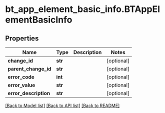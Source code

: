 # bt_app_element_basic_info.BTAppElementBasicInfo

## Properties
Name | Type | Description | Notes
------------ | ------------- | ------------- | -------------
**change_id** | **str** |  | [optional] 
**parent_change_id** | **str** |  | [optional] 
**error_code** | **int** |  | [optional] 
**error_value** | **str** |  | [optional] 
**error_description** | **str** |  | [optional] 

[[Back to Model list]](../README.md#documentation-for-models) [[Back to API list]](../README.md#documentation-for-api-endpoints) [[Back to README]](../README.md)


